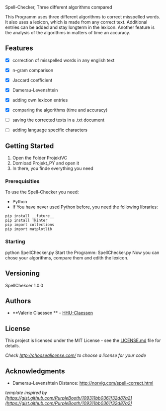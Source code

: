 Spell-Checker, Three different algorithms compared

This Programm uses three different algorithms to correct misspelled words. It also uses a lexicon, which is made from any correct text. Additional entries can be added and stay longterm in the lexicon. Another feature is the analysis of the algorithms in matters of time an accuracy.

## Features ##

- [x] correction of misspelled words in any english text 
- [x] n-gram comparison
- [x] Jaccard coefficient
- [x] Damerau-Levenshtein 
- [x] adding own lexicon entries
- [x] comparing the algorithms (time and accuracy)

- [ ] saving the corrected texts in a .txt document
- [ ] adding language specific characters

## Getting Started

1. Open the Folder ProjektVC
2. Dornload Projekt_PY and open it
3. In there, you finde everything you need 


### Prerequisities

To use the Spell-Checker you need:
- Python
- If You have never used Python before, you need the following libraries:

```
pip install __future__ 
pip install Tkinter
pip import collections
pip import matplotlib
```


### Starting
python SpellChecker.py
Start the Programm: SpellChecker.py
Now you can chose your algorithms, compare them and edith the lexicon.

## Versioning

SpellChekcer 1.0.0

## Authors

* **Valerie Claessen ** - [HHU-Claessen](https://github.com/ValerieClaessen)

## License

This project is licensed under the MIT License - see the [LICENSE.md](LICENSE.md) file for details.

*Check http://choosealicense.com/ to choose a license for your code*

## Acknowledgments

* Damerau-Levenshtein Distance: http://norvig.com/spell-correct.html



*template inspired by [https://gist.github.com/PurpleBooth/109311bb0361f32d87a2](https://gist.github.com/PurpleBooth/109311bb0361f32d87a2)*
